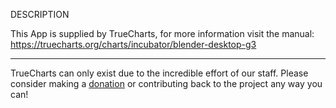 DESCRIPTION


This App is supplied by TrueCharts, for more information visit the manual: https://truecharts.org/charts/incubator/blender-desktop-g3

---

TrueCharts can only exist due to the incredible effort of our staff.
Please consider making a [donation](https://truecharts.org/docs/about/sponsor) or contributing back to the project any way you can!
